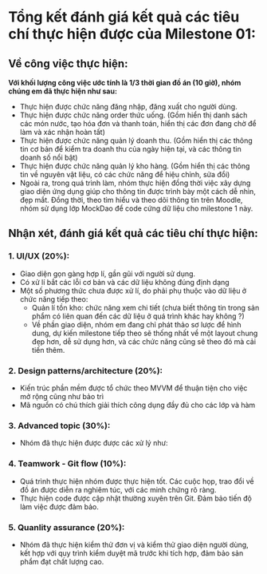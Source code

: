 # Tổng kết đánh giá kết quả các tiêu chí thực hiện được của Milestone 01:

## Về công việc thực hiện:
**Với khối lượng công việc ước tính là 1/3 thời gian đồ án (10 giờ), nhóm chúng em đã thực hiện như sau:**
- Thực hiện được chức năng đăng nhập, đăng xuất cho người dùng.
- Thực hiện được chức năng order thức uống. (Gồm hiển thị danh sách các món nước, tạo hóa đơn và thanh toán, hiển thị các đơn đang chờ để làm và xác nhận hoàn tất)
- Thực hiện được chức năng quản lý doanh thu. (Gồm hiển thị các thông tin cơ bản để kiểm tra doanh thu của ngày hiện tại, và các thông tin doanh số nổi bật)
- Thực hiện được chức năng quản lý kho hàng. (Gồm hiển thị các thông tin về nguyên vật liệu, có các chức năng để hiệu chỉnh, sửa đổi)
- Ngoài ra, trong quá trình làm, nhóm thực hiện đồng thời việc xây dựng giao diện ứng dụng giúp cho thông tin được trình bày một cách dễ nhìn, đẹp mắt. Đồng thời, theo tìm hiểu và theo dõi thông tin trên Moodle, nhóm sử dụng lớp MockDao để code cứng dữ liệu cho milestone 1 này.

## Nhận xét, đánh giá kết quả các tiêu chí thực hiện:
### 1. UI/UX (20%): 
- Giao diện gọn gàng hợp lí, gần gũi với người sử dụng. 
- Có xử lí bắt các lỗi cơ bản và các dữ liệu không đúng định dạng
- Một số phương thức chưa được xử lí, do phải phụ thuộc vào dữ liệu ở chức năng tiếp theo: 
	+ Quản lí tồn kho: chức năng xem chi tiết (chưa biết thông tin trong sản phẩm có liên quan đến các dữ liệu ở quá trình khác hay không ?)
	+ Về phần giao diện, nhóm em đang chỉ phát thảo sơ lược để hình dung, dự kiến milestone tiếp theo sẽ thống nhất về một layout chung đẹp hơn, dễ sử dụng hơn, và các chức năng cũng sẽ theo đó mà cải tiến thêm.
### 2. Design patterns/architecture (20%): 
- Kiến trúc phần mềm được tổ chức theo MVVM để thuận tiện cho việc mở rộng cũng như bảo trì
- Mã nguồn có chú thích giải thích công dụng đầy đủ cho các lớp và hàm 
### 3. Advanced topic (30%):
- Nhóm đã thực hiện được được các xử lý như:

### 4. Teamwork - Git flow (10%): 
- Quá trình thực hiện nhóm được thực hiện tốt. Các cuộc họp, trao đổi về đồ án được diễn ra nghiêm túc, với các minh chứng rõ ràng.
- Thực hiện code được cập nhật thường xuyên trên Git. Đảm bảo tiến độ làm việc được đảm bảo.
### 5. Quanlity assurance (20%): 
- Nhóm đã thực hiện kiểm thử đơn vị và kiểm thử giao diện người dùng, kết hợp với quy trình kiểm duyệt mã trước khi tích hợp, đảm bảo sản phẩm đạt chất lượng cao.

